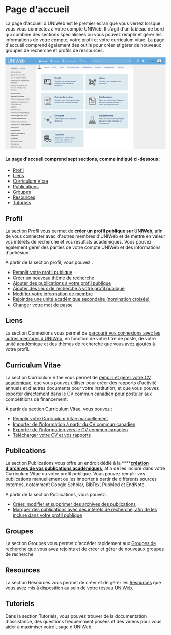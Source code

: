 # Page d'accueil

La page d'accueil d'UNIWeb est le premier écran que vous verrez lorsque vous vous connectez à votre compte UNIWeb. Il s'agit d'un tableau de bord qui combine des sections spécialisées où vous pouvez remplir et gérer les informations de votre compte, votre profil et votre curriculum vitae. La page d'accueil comprend également des outils pour créer et gérer de nouveaux groupes de recherche et profils de ressources.

![](../.gitbook/assets/screen-shot-2020-05-07-at-11.47.01-am.png)

#### La page d'accueil comprend sept sections, comme indiqué ci-dessous :

* [Profil](the-home-page.md#profil)
* [Liens](the-home-page.md#connections)
* [Curriculum Vitae](the-home-page.md#curriculum-vitae)
* [Publications](the-home-page.md#publications)
* [Groupes](the-home-page.md#groups)
* [Resources](the-home-page.md#resources)
* [Tutoriels](the-home-page.md#tutorials)

## **Profil**

La section Profil vous permet de [**créer un profil publique sur UNIWeb**](../networking-on-uniweb/filling-out-your-public-profile.md), afin de vous connecter avec d'autres membres d'UNIWeb et de mettre en valeur vos intérêts de recherche et vos résultats académiques. Vous pouvez également gérer des parties de votre compte UNIWeb et des informations d'adhésion.

À partir de la section profil, vous pouvez :

* [Remplir votre profil publique](../networking-on-uniweb/filling-out-your-public-profile.md#filling-out-your-public-profile-automatically-using-your-cv) 
* [Créer un nouveau thème de recherche](../networking-on-uniweb/research-themes/managing-research-themes.md#creating-new-research-themes)
* [Ajouter des publications à votre profil publique ](../networking-on-uniweb/research-themes/increasing-discoverability-with-research-themes.md#tagging-your-public-profile-with-research-themes)
* [Ajouter des lieux de recherche à votre profil publique ](../networking-on-uniweb/research-places-1.md)
* [Modifier votre information de membre](../uniweb-accounts/account-management/member-account-information.md)
* [Rejoindre une unité académique secondaire \(nomination croisée\)](../uniweb-accounts/academic-units/cross-appointments.md) 
* [Changer votre mot de passe](../uniweb-accounts/account-management/account-login.md#updating-your-uniweb-account-password)

## Liens

La section Connexions vous permet de [parcourir vos connexions avec les autres membres d'UNIWeb](../networking-on-uniweb/research-themes/research-connections.md), en fonction de votre titre de poste, de votre unité académique et des thèmes de recherche que vous avez ajoutés à votre profil.

## Curriculum Vitae

La section Curriculum Vitae vous permet de [remplir et gérer votre CV académique](../your-academic-information/your-uniweb-curriculum-vitae-cv.md), que vous pouvez utiliser pour créer des rapports d'activité annuels et d'autres documents pour votre institution, et que vous pouvez exporter directement dans le CV commun canadien pour postuler aux compétitions de financement.

À partir du section Curriculum Vitae, vous pouvez :

* [Remplir votre Curriculum Vitae manuellement](../your-academic-information/your-uniweb-curriculum-vitae-cv.md#remplir-votre-curriculum-vitae-manuellement)
* [Importer de l'information à partir du CV commun canadien](../your-academic-information/your-uniweb-curriculum-vitae-cv.md#importing-from-the-canadian-common-cv)
* [Exporter de l'information vers le CV commun canadien](../your-academic-information/applying-for-funding-with-the-canadian-common-cv.md#exporting-cv-information-from-uniweb)
* [Télécharger votre CV et vos rapports](../your-academic-information/downloading-cvs-and-reports.md#downloading-your-own-cv-and-report-files)

## Publications

La section Publications vous offre un endroit dédié à la ****[**création d'archives de vos publications académiques**](../your-academic-information/publications-1.md), afin de les inclure dans votre Curriculum Vitae ou votre profil publique. Vous pouvez remplir vos publications manuellement ou les importer à partir de différents sources externes, notamment Google Scholar, BibTex, PubMed et EndNote.

À partir de la section Publications, vous pouvez :

* [Créer, modifier et supprimer des archives des publications](../your-academic-information/publications-1.md#adding-publications-manually)
* [Marquer des publications avec des intérêts de recherche, afin de les inclure dans votre profil publique](../networking-on-uniweb/research-themes/increasing-discoverability-with-research-themes.md#tagging-your-publications-with-research-themes)

## Groupes

La section Groupes vous permet d'accéder rapidement aux [Groupes de recherche](../networking-on-uniweb/groups-1.md) que vous avez rejoints et de créer et gérer de nouveaux groupes de recherche

## Resources

La section Resources vous permet de créer et de gérer les [Resources](../networking-on-uniweb/equipment-profiles-resources/) que vous avez mis à disposition au sein de votre réseau UNIWeb. 

## Tutoriels

Dans la section Tutoriels, vous pouvez trouver de la documentation d'assistance, des questions fréquemment posées et des vidéos pour vous aider à maximiser votre usage d'UNIWeb.

